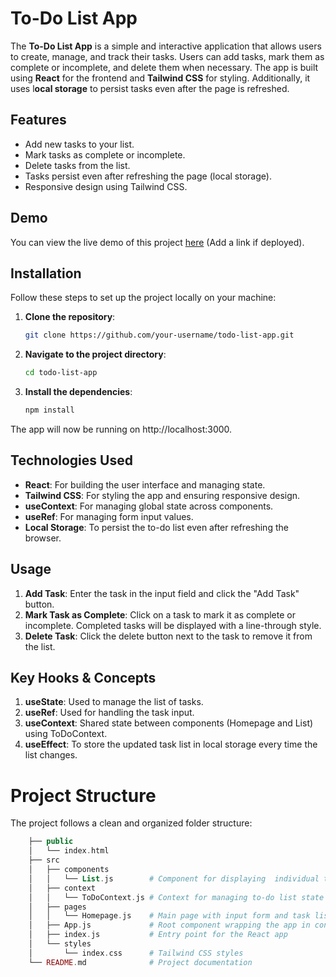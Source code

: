 # To-Do List App


The **To-Do List App** is a simple and interactive application that allows users to create, manage, and track their tasks. Users can add tasks, mark them as complete or incomplete, and delete them when necessary. The app is built using **React** for the frontend and **Tailwind CSS** for styling. Additionally, it uses l**ocal storage** to persist tasks even after the page is refreshed.

## Features

- Add new tasks to your list.
- Mark tasks as complete or incomplete.
- Delete tasks from the list.
- Tasks persist even after refreshing the page (local storage).
- Responsive design using Tailwind CSS.

## Demo

You can view the live demo of this project [here](#) (Add a link if deployed).

## Installation

Follow these steps to set up the project locally on your machine:

1. **Clone the repository**:

   ```bash
   git clone https://github.com/your-username/todo-list-app.git

2. **Navigate to the project directory**:
    ```bash
    cd todo-list-app

3. **Install the dependencies**:
    ```bash
    npm install

The app will now be running on http://localhost:3000.

## Technologies Used
- **React**: For building the user interface and managing state.
- **Tailwind CSS**: For styling the app and ensuring responsive design.
- **useContext**: For managing global state across components.
- **useRef**: For managing form input values.
- **Local Storage**: To persist the to-do list even after refreshing the browser.

## Usage
1. **Add Task**: Enter the task in the input field and click the "Add Task" button.
2. **Mark Task as Complete**: Click on a task to mark it as complete or incomplete. Completed tasks will be displayed with a line-through style.
3. **Delete Task**: Click the delete button next to the task to remove it from the list.

## Key Hooks & Concepts
1. **useState**: Used to manage the list of tasks.
2. **useRef**: Used for handling the task input.
3. **useContext**: Shared state between components (Homepage and List) using ToDoContext.
4. **useEffect**: To store the updated task list in local storage every time the list changes.

# Project Structure
The project follows a clean and organized folder structure:
```php
    ├── public
    │   └── index.html
    ├── src
    │   ├── components
    │   │   └── List.js        # Component for displaying  individual tasks
    │   ├── context
    │   │   └── ToDoContext.js # Context for managing to-do list state globally
    │   ├── pages
    │   │   └── Homepage.js    # Main page with input form and task list
    │   ├── App.js             # Root component wrapping the app in context provider
    │   ├── index.js           # Entry point for the React app
    │   └── styles
    │       └── index.css      # Tailwind CSS styles
    └── README.md              # Project documentation

